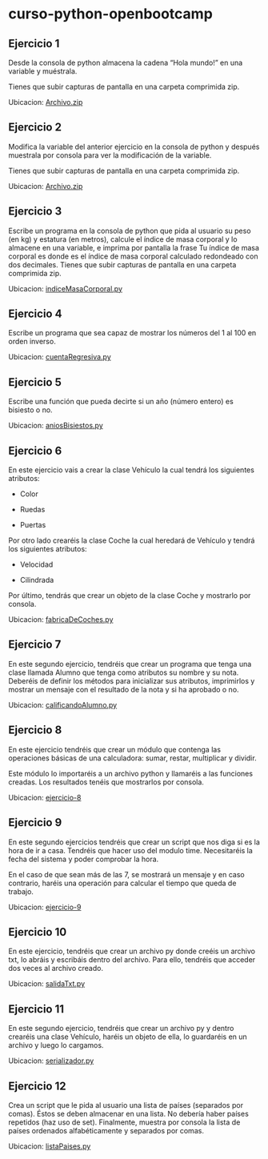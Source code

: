 # curso-python-openbootcamp

## Ejercicio 1

Desde la consola de python almacena la cadena “Hola mundo!” en una variable y muéstrala.

Tienes que subir capturas de pantalla en una carpeta comprimida zip.

Ubicacion: [Archivo.zip](https://github.com/rodriguezlucas1984/curso-python-openbootcamp/blob/main/ejercicio-1/Archivo.zip)

## Ejercicio 2

Modifica la variable del anterior ejercicio en la consola de python y después muestrala por consola para ver la modificación de la variable.

Tienes que subir capturas de pantalla en una carpeta comprimida zip.

Ubicacion: [Archivo.zip](https://github.com/rodriguezlucas1984/curso-python-openbootcamp/blob/main/ejercicio-2/Archivo.zip)

## Ejercicio 3

Escribe un programa en la consola de python que pida al usuario su peso (en kg) y estatura (en metros), calcule el índice de masa corporal y lo almacene en una variable, e imprima por pantalla la frase Tu índice de masa corporal es donde es el índice de masa corporal calculado redondeado con dos decimales. Tienes que subir capturas de pantalla en una carpeta comprimida zip.

Ubicacion: [indiceMasaCorporal.py](https://github.com/rodriguezlucas1984/curso-python-openbootcamp/blob/main/ejercicio-3/indiceMasaCorporal.py)

## Ejercicio 4

Escribe un programa que sea capaz de mostrar los números del 1 al 100 en orden inverso.

Ubicacion: [cuentaRegresiva.py](https://github.com/rodriguezlucas1984/curso-python-openbootcamp/blob/main/ejercicio-4/cuentaRegresiva.py)

## Ejercicio 5

Escribe una función que pueda decirte si un año (número entero) es bisiesto o no.

Ubicacion: [aniosBisiestos.py](https://github.com/rodriguezlucas1984/curso-python-openbootcamp/blob/main/ejercicio-5/aniosBisiestos.py)

## Ejercicio 6

En este ejercicio vais a crear la clase Vehículo la cual tendrá los siguientes atributos:

- Color

- Ruedas

- Puertas

Por otro lado crearéis la clase Coche la cual heredará de Vehículo y tendrá los siguientes atributos:

- Velocidad

- Cilindrada

Por último, tendrás que crear un objeto de la clase Coche y mostrarlo por consola.

Ubicacion: [fabricaDeCoches.py](https://github.com/rodriguezlucas1984/curso-python-openbootcamp/blob/main/ejercicio-6/fabricaDeCoches.py)

## Ejercicio 7

En este segundo ejercicio, tendréis que crear un programa que tenga una clase llamada Alumno que tenga como atributos su nombre y su nota. Deberéis de definir los métodos para inicializar sus atributos, imprimirlos y mostrar un mensaje con el resultado de la nota y si ha aprobado o no.

Ubicacion: [calificandoAlumno.py](https://github.com/rodriguezlucas1984/curso-python-openbootcamp/blob/main/ejercicio-7/calificandoAlumno.py)

## Ejercicio 8

En este ejercicio tendréis que crear un módulo que contenga las operaciones básicas de una calculadora: sumar, restar, multiplicar y dividir.

Este módulo lo importaréis a un archivo python y llamaréis a las funciones creadas. Los resultados tenéis que mostrarlos por consola.

Ubicacion: [ejercicio-8](https://github.com/rodriguezlucas1984/curso-python-openbootcamp/blob/main/ejercicio-8)

## Ejercicio 9

En este segundo ejercicios tendréis que crear un script que nos diga si es la hora de ir a casa. Tendréis que hacer uso del modulo time. Necesitaréis la fecha del sistema y poder comprobar la hora.

En el caso de que sean más de las 7, se mostrará un mensaje y en caso contrario, haréis una operación para calcular el tiempo que queda de trabajo.

Ubicacion: [ejercicio-9](https://github.com/rodriguezlucas1984/curso-python-openbootcamp/blob/main/ejercicio-9)

## Ejercicio 10

En este ejercicio, tendréis que crear un archivo py donde creéis un archivo txt, lo abráis y escribáis dentro del archivo. Para ello, tendréis que acceder dos veces al archivo creado.

Ubicacion: [salidaTxt.py](https://github.com/rodriguezlucas1984/curso-python-openbootcamp/blob/main/ejercicio-10/salidaTxt.py)

## Ejercicio 11

En este segundo ejercicio, tendréis que crear un archivo py y dentro crearéis una clase Vehículo, haréis un objeto de ella, lo guardaréis en un archivo y luego lo cargamos.

Ubicacion: [serializador.py](https://github.com/rodriguezlucas1984/curso-python-openbootcamp/blob/main/ejercicio-11/serializador.py)

## Ejercicio 12

Crea un script que le pida al usuario una lista de países (separados por comas). Éstos se deben almacenar en una lista. No debería haber países repetidos (haz uso de set). Finalmente, muestra por consola la lista de países ordenados alfabéticamente y separados por comas.

Ubicacion: [listaPaises.py](https://github.com/rodriguezlucas1984/curso-python-openbootcamp/blob/main/ejercicio-12/listaPaises.py)
